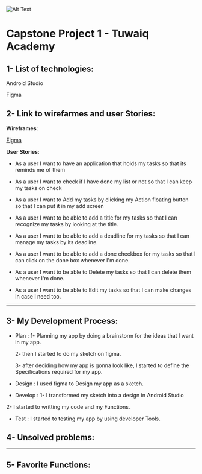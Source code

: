 ![Alt Text](https://camo.githubusercontent.com/37ca472e2afb74974a0314d89af8f470422a79582bed0d188f9927777230195d/68747470733a2f2f6c61756e63682e73612f6173736574732f696d616765732f6c6f676f732f7475776169712d61636164656d792d6c6f676f2e737667)
# Capstone Project 1 - Tuwaiq Academy
## 1- List of technologies:
Android Studio

Figma
## 2- Link to wirefarmes and user Stories:
 **Wireframes**:
 
[Figma](https://www.figma.com/file/2XXWFRvXQepcdUS7RJok91/Untitled?node-id=0%3A1)

**User Stories**: 

* As a user I want to have an application that holds my tasks so that its reminds me of them 

* As a user I want to check if I have done my list or not so that I can keep my tasks on check 

* As a user I want to Add my tasks by clicking my  Action floating button so that I can put it in my add screen 

* As a user I want to be able to add a title for my tasks so that I can recognize my tasks by looking at the title.

* As a user I want to be able to add a deadline for my tasks so that I can manage my tasks by its deadline.

* As a user I want to be able to add a done checkbox for my tasks so that I can click on the done box whenever I'm done.

* As a user I want to be able to Delete my tasks so that I can delete them whenever I'm done.

* As a user I want to be able to Edit my tasks so that I can make changes in case I need too. 

<hr>

## 3- My Development Process:
* Plan : 1-  Planning my app by doing a brainstorm for the ideas that I want in my app.

  2- then I started to do my sketch on figma.
  
  3- after deciding how my app is gonna look like, I started to define the Specifications required for my app. 

* Design : I used figma to Design my app as a sketch.

* Develop :
 1- I transformed my sketch into a design in Android Studio

 2- I started to writting my code and my Functions.
* Test :
I started to testing my app by using developer Tools.


## 4- Unsolved problems:

<hr>

## 5- Favorite Functions:
